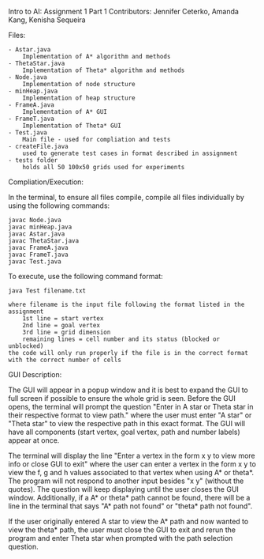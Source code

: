 Intro to AI: Assignment 1 Part 1
Contributors: Jennifer Ceterko, Amanda Kang, Kenisha Sequeira  

Files: 

    - Astar.java 
        Implementation of A* algorithm and methods
    - ThetaStar.java
        Implementation of Theta* algorithm and methods 
    - Node.java
        Implementation of node structure
    - minHeap.java
        Implementation of heap structure 
    - FrameA.java
        Implementation of A* GUI 
    - FrameT.java
        Implementation of Theta* GUI 
    - Test.java
        Main file - used for compliation and tests
    - createFile.java
        used to generate test cases in format described in assignment 
    - tests folder
        holds all 50 100x50 grids used for experiments 

Compliation/Execution:

In the terminal, to ensure all files compile, compile all files individually by using the following commands: 

    javac Node.java
    javac minHeap.java
    javac Astar.java
    javac ThetaStar.java
    javac FrameA.java
    javac FrameT.java
    javac Test.java

To execute, use the following command format: 

    java Test filename.txt
    
    where filename is the input file following the format listed in the assignment 
        1st line = start vertex
        2nd line = goal vertex
        3rd line = grid dimension 
        remaining lines = cell number and its status (blocked or unblocked)
    the code will only run properly if the file is in the correct format with the correct number of cells 

GUI Description: 

The GUI will appear in a popup window and it is best to expand the GUI to full screen if possible to ensure the whole grid is seen. Before the GUI opens, the terminal will prompt the question "Enter in A star or Theta star in their respective format to view path." where the user must enter "A star" or "Theta star" to view the respective path in this exact format. The GUI will have all components (start vertex, goal vertex, path and number labels) appear at once. 

The terminal will display the line "Enter a vertex in the form x y to view more info or close GUI to exit" where the user can enter a vertex in the form x y to view the f, g and h values associated to that vertex when using A* or theta*. The program will not respond to another input besides "x y" (without the quotes). The question will keep displaying until the user closes the GUI window. Additionally, if a A* or theta* path cannot be found, there will be a line in the terminal that says "A* path not found" or "theta* path not found". 

If the user originally entered A star to view the A* path and now wanted to view the theta* path, the user must close the GUI to exit and rerun the program and enter Theta star when prompted with the path selection question.
    

